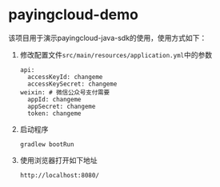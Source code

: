 # payingcloud-demo

该项目用于演示payingcloud-java-sdk的使用，使用方式如下：

1. 修改配置文件`src/main/resources/application.yml`中的参数
   ```
   api:
     accessKeyId: changeme
     accessKeySecret: changeme      
   weixin: # 微信公众号支付需要
     appId: changeme
     appSecret: changeme
     token: changeme
   ```

1. 启动程序
   ```
   gradlew bootRun
   ```

1. 使用浏览器打开如下地址
   ```
   http://localhost:8080/
   ```

